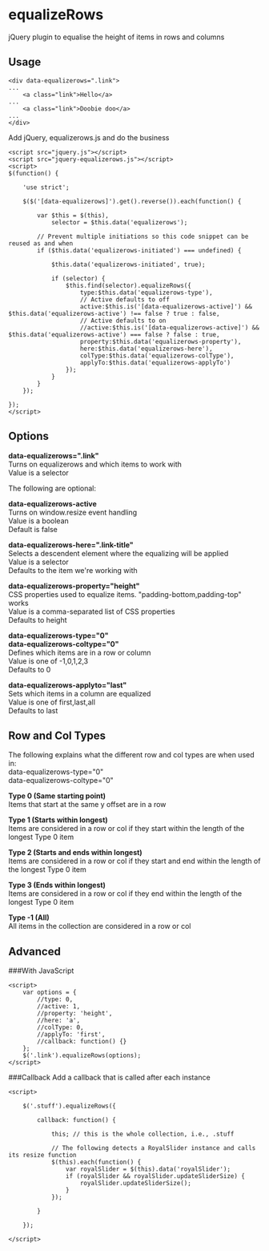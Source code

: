 equalizeRows
============

jQuery plugin to equalise the height of items in rows and columns


Usage
-----

```
<div data-equalizerows=".link">
...
	<a class="link">Hello</a>
...
	<a class="link">Doobie doo</a>
...
</div>
```
Add jQuery, equalizerows.js and do the business
```
<script src="jquery.js"></script>
<script src="jquery-equalizerows.js"></script>
<script>
$(function() {

	'use strict';

    $($('[data-equalizerows]').get().reverse()).each(function() {

        var $this = $(this),
            selector = $this.data('equalizerows');

		// Prevent multiple initiations so this code snippet can be reused as and when
		if ($this.data('equalizerows-initiated') === undefined) {

			$this.data('equalizerows-initiated', true);

			if (selector) {
				$this.find(selector).equalizeRows({
					type:$this.data('equalizerows-type'),
					// Active defaults to off
					active:$this.is('[data-equalizerows-active]') && $this.data('equalizerows-active') !== false ? true : false,
					// Active defaults to on
					//active:$this.is('[data-equalizerows-active]') && $this.data('equalizerows-active') === false ? false : true,
					property:$this.data('equalizerows-property'),
					here:$this.data('equalizerows-here'),
					colType:$this.data('equalizerows-colType'),
					applyTo:$this.data('equalizerows-applyTo')
				});
			}
		}
    });

});
</script>
```

Options
-------

**data-equalizerows=".link"**  
Turns on equalizerows and which items to work with  
Value is a selector  

The following are optional:

**data-equalizerows-active**  
Turns on window.resize event handling  
Value is a boolean  
Default is false

**data-equalizerows-here=".link-title"**  
Selects a descendent element where the equalizing will be applied  
Value is a selector  
Defaults to the item we're working with

**data-equalizerows-property="height"**  
CSS properties used to equalize items. "padding-bottom,padding-top" works  
Value is a comma-separated list of CSS properties  
Defaults to height

**data-equalizerows-type="0"  
data-equalizerows-coltype="0"**  
Defines which items are in a row or column  
Value is one of -1,0,1,2,3  
Defaults to 0

**data-equalizerows-applyto="last"**  
Sets which items in a column are equalized  
Value is one of first,last,all  
Defaults to last


Row and Col Types
-----------------
The following explains what the different row and col types are when used in:  
data-equalizerows-type="0"  
data-equalizerows-coltype="0"

**Type 0 (Same starting point)**  
Items that start at the same y offset are in a row

**Type 1 (Starts within longest)**  
Items are considered in a row or col if they start within the length of the longest Type 0 item

**Type 2 (Starts and ends within longest)**  
Items are considered in a row or col if they start and end within the length of the longest Type 0 item

**Type 3 (Ends within longest)**  
Items are considered in a row or col if they end within the length of the longest Type 0 item

**Type -1 (All)**  
All items in the collection are considered in a row or col


Advanced
--------

###With JavaScript
```
<script>
	var options = {
		//type: 0,
		//active: 1,
		//property: 'height',
		//here: 'a',
		//colType: 0,
		//applyTo: 'first',
		//callback: function() {}
	};
	$('.link').equalizeRows(options);
</script>
```

###Callback
Add a callback that is called after each instance
```
<script>

    $('.stuff').equalizeRows({

		callback: function() {

			this; // this is the whole collection, i.e., .stuff

			// The following detects a RoyalSlider instance and calls its resize function
			$(this).each(function() {
				var royalSlider = $(this).data('royalSlider');
				if (royalSlider && royalSlider.updateSliderSize) {
					royalSlider.updateSliderSize();
				}
			});

		}

	});

</script>
```
